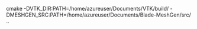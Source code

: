cmake -DVTK_DIR:PATH=/home/azureuser/Documents/VTK/build/  -DMESHGEN_SRC:PATH=/home/azureuser/Documents/Blade-MeshGen/src/ ..
